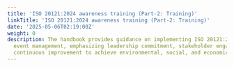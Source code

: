 ```yaml
---
title: 'ISO 20121:2024 awareness training (Part-2: Training)'
linkTitle: 'ISO 20121:2024 awareness training (Part-2: Training)'
date: '2025-05-06T02:19:00Z'
weight: 0
description: The handbook provides guidance on implementing ISO 20121:2024 for sustainable
  event management, emphasizing leadership commitment, stakeholder engagement, and
  continuous improvement to achieve environmental, social, and economic benefits.
---
```



<!-- Unsupported block type: table_of_contents -->

<!-- Unsupported block type: unsupported -->

